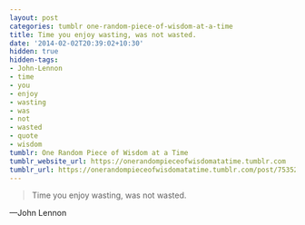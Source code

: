 ```yaml
---
layout: post
categories: tumblr one-random-piece-of-wisdom-at-a-time
title: Time you enjoy wasting, was not wasted.
date: '2014-02-02T20:39:02+10:30'
hidden: true
hidden-tags:
- John-Lennon
- time
- you
- enjoy
- wasting
- was
- not
- wasted
- quote
- wisdom
tumblr: One Random Piece of Wisdom at a Time
tumblr_website_url: https://onerandompieceofwisdomatatime.tumblr.com
tumblr_url: https://onerandompieceofwisdomatatime.tumblr.com/post/75352958586/time-you-enjoy-wasting-was-not-wasted
---
```

> Time you enjoy wasting, was not wasted.

—John Lennon
